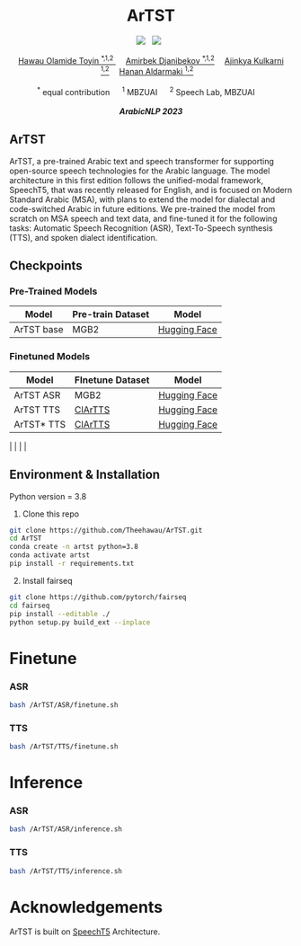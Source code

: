 <div align="center">

<h1> ArTST </h1>

<a href=''> <a href=''><img src='https://img.shields.io/badge/paper-ArXiv-red'></a> &nbsp;  <a href='https://artstts.wixsite.com/artsttts'><img src='https://img.shields.io/badge/demo-Page-green'></a> &nbsp;

<div>
    <a href='' target='_blank'>Hawau Olamide Toyin <sup>*,1,2</sup> </a>&emsp;
    <a href='' target='_blank'>Amirbek Djanibekov <sup>*,1,2</a>&emsp;
    <a href='' target='_blank'>Ajinkya Kulkarni <sup>1,2</a>&emsp;
    <a href='' target='_blank'>Hanan Aldarmaki <sup>1,2</a>&emsp;
</div>
<br>
<div>
    <sup>*</sup> equal contribution &emsp; <sup>1</sup> MBZUAI &emsp; <sup>2</sup> Speech Lab, MBZUAI &emsp; 
</div>
<br>
<i><strong><a target='_blank'>ArabicNLP 2023</a></strong></i>
<br>
</div>

## ArTST 
ArTST, a pre-trained Arabic text and speech transformer for supporting open-source speech technologies for the Arabic language. The model architecture in this first edition follows the unified-modal framework, SpeechT5, that was recently released for English, and is focused on Modern Standard Arabic (MSA), with plans to extend the model for dialectal and code-switched Arabic in future editions. We pre-trained the model from scratch on MSA speech and text data, and fine-tuned it for the following tasks: Automatic Speech Recognition (ASR), Text-To-Speech synthesis (TTS), and spoken dialect identification. 


## Checkpoints

### Pre-Trained Models

 Model | Pre-train Dataset | Model |
| --- | --- | --- |
| ArTST base | MGB2 | [Hugging Face](https://huggingface.co/MBZUAI/ArTST/blob/main/pretrain_checkpoint.pt) |

### Finetuned Models
 Model | FInetune Dataset | Model |
| --- | --- | --- |
| ArTST ASR | MGB2 | [Hugging Face](https://huggingface.co/MBZUAI/ArTST/blob/main/MGB2_ASR.pt) |
| ArTST TTS | [ClArTTS]() | [Hugging Face](https://huggingface.co/MBZUAI/ArTST/blob/main/CLARTTS_ArTST_TTS.pt) |
| ArTST* TTS |  [ClArTTS]() | [Hugging Face](https://huggingface.co/MBZUAI/ArTST/blob/main/CLARTTS_ArTSTstar_TTS.pt)  |



|  |  |  |



## Environment & Installation

Python version = 3.8

1) Clone this repo
```bash
git clone https://github.com/Theehawau/ArTST.git
cd ArTST
conda create -n artst python=3.8
conda activate artst
pip install -r requirements.txt
```
2) Install fairseq
```bash
git clone https://github.com/pytorch/fairseq
cd fairseq
pip install --editable ./
python setup.py build_ext --inplace
```

# Finetune

### ASR

```bash
bash /ArTST/ASR/finetune.sh
```

### TTS

```bash
bash /ArTST/TTS/finetune.sh
```

# Inference
### ASR

```bash
bash /ArTST/ASR/inference.sh
```

### TTS

```bash
bash /ArTST/TTS/inference.sh
```

# Acknowledgements

ArTST is built on [SpeechT5](https://arxiv.org/abs/2110.07205) Architecture.